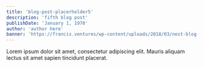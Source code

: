```yaml
---
title: 'blog-post-placerholder5'
description: 'fifth blog post'
publishDate: 'January 1, 1970'
author: 'author here'
banner: 'https://francis.ventures/wp-content/uploads/2018/03/nest-blog-banner.jpg'
---
```


Lorem ipsum dolor sit amet, consectetur adipiscing elit. Mauris aliquam lectus sit amet sapien tincidunt placerat.
